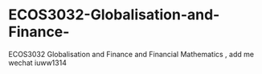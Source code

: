 # ECOS3032-Globalisation-and-Finance-
ECOS3032 Globalisation and Finance  and Financial Mathematics , add me wechat iuww1314
